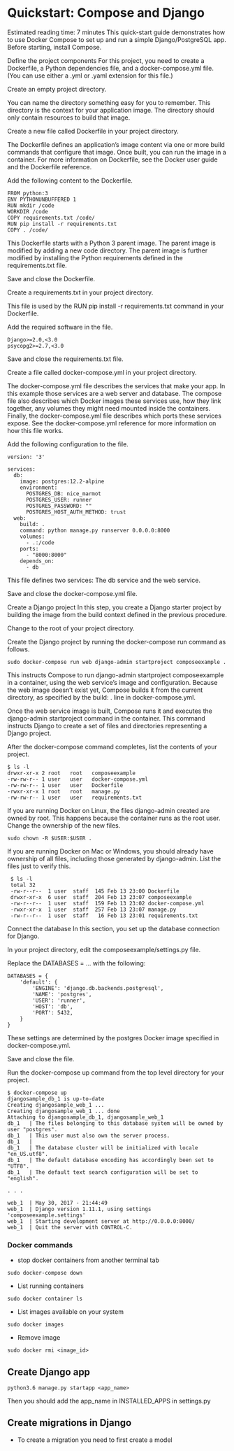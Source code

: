 Quickstart: Compose and Django
==============================
Estimated reading time: 7 minutes
This quick-start guide demonstrates how to use Docker Compose to set up and run a simple Django/PostgreSQL app. Before starting, install Compose.

Define the project components
For this project, you need to create a Dockerfile, a Python dependencies file, and a docker-compose.yml file. (You can use either a .yml or .yaml extension for this file.)

Create an empty project directory.

You can name the directory something easy for you to remember. This directory is the context for your application image. The directory should only contain resources to build that image.

Create a new file called Dockerfile in your project directory.

The Dockerfile defines an application’s image content via one or more build commands that configure that image. Once built, you can run the image in a container. For more information on Dockerfile, see the Docker user guide and the Dockerfile reference.

Add the following content to the Dockerfile.

```
FROM python:3
ENV PYTHONUNBUFFERED 1
RUN mkdir /code
WORKDIR /code
COPY requirements.txt /code/
RUN pip install -r requirements.txt
COPY . /code/
```
This Dockerfile starts with a Python 3 parent image. The parent image is modified by adding a new code directory. The parent image is further modified by installing the Python requirements defined in the requirements.txt file.

Save and close the Dockerfile.

Create a requirements.txt in your project directory.

This file is used by the RUN pip install -r requirements.txt command in your Dockerfile.

Add the required software in the file.
```
Django>=2.0,<3.0
psycopg2>=2.7,<3.0
```
Save and close the requirements.txt file.

Create a file called docker-compose.yml in your project directory.

The docker-compose.yml file describes the services that make your app. In this example those services are a web server and database. The compose file also describes which Docker images these services use, how they link together, any volumes they might need mounted inside the containers. Finally, the docker-compose.yml file describes which ports these services expose. See the docker-compose.yml reference for more information on how this file works.

Add the following configuration to the file.

```
version: '3'

services:
  db:
    image: postgres:12.2-alpine
    environment:
      POSTGRES_DB: nice_marmot
      POSTGRES_USER: runner
      POSTGRES_PASSWORD: ""
      POSTGRES_HOST_AUTH_METHOD: trust
  web:
    build: .
    command: python manage.py runserver 0.0.0.0:8000
    volumes:
      - .:/code
    ports:
      - "8000:8000"
    depends_on:
      - db

```
This file defines two services: The db service and the web service.

Save and close the docker-compose.yml file.

Create a Django project
In this step, you create a Django starter project by building the image from the build context defined in the previous procedure.

Change to the root of your project directory.

Create the Django project by running the docker-compose run command as follows.
```
sudo docker-compose run web django-admin startproject composeexample .
```

This instructs Compose to run django-admin startproject composeexample in a container, using the web service’s image and configuration. Because the web image doesn’t exist yet, Compose builds it from the current directory, as specified by the build: . line in docker-compose.yml.

Once the web service image is built, Compose runs it and executes the django-admin startproject command in the container. This command instructs Django to create a set of files and directories representing a Django project.

After the docker-compose command completes, list the contents of your project.

```
$ ls -l
drwxr-xr-x 2 root   root   composeexample
-rw-rw-r-- 1 user   user   docker-compose.yml
-rw-rw-r-- 1 user   user   Dockerfile
-rwxr-xr-x 1 root   root   manage.py
-rw-rw-r-- 1 user   user   requirements.txt
```
If you are running Docker on Linux, the files django-admin created are owned by root. This happens because the container runs as the root user. Change the ownership of the new files.
```
sudo chown -R $USER:$USER .
```
If you are running Docker on Mac or Windows, you should already have ownership of all files, including those generated by django-admin. List the files just to verify this.

```
 $ ls -l
 total 32
 -rw-r--r--  1 user  staff  145 Feb 13 23:00 Dockerfile
 drwxr-xr-x  6 user  staff  204 Feb 13 23:07 composeexample
 -rw-r--r--  1 user  staff  159 Feb 13 23:02 docker-compose.yml
 -rwxr-xr-x  1 user  staff  257 Feb 13 23:07 manage.py
 -rw-r--r--  1 user  staff   16 Feb 13 23:01 requirements.txt
```

Connect the database
In this section, you set up the database connection for Django.

In your project directory, edit the composeexample/settings.py file.

Replace the DATABASES = ... with the following:

```
DATABASES = {
    'default': {
        'ENGINE': 'django.db.backends.postgresql',
        'NAME': 'postgres',
        'USER': 'runner',
        'HOST': 'db',
        'PORT': 5432,
    }
}
```
These settings are determined by the postgres Docker image specified in docker-compose.yml.

Save and close the file.

Run the docker-compose up command from the top level directory for your project.

```
$ docker-compose up
djangosample_db_1 is up-to-date
Creating djangosample_web_1 ...
Creating djangosample_web_1 ... done
Attaching to djangosample_db_1, djangosample_web_1
db_1   | The files belonging to this database system will be owned by user "postgres".
db_1   | This user must also own the server process.
db_1   |
db_1   | The database cluster will be initialized with locale "en_US.utf8".
db_1   | The default database encoding has accordingly been set to "UTF8".
db_1   | The default text search configuration will be set to "english".

. . .

web_1  | May 30, 2017 - 21:44:49
web_1  | Django version 1.11.1, using settings 'composeexample.settings'
web_1  | Starting development server at http://0.0.0.0:8000/
web_1  | Quit the server with CONTROL-C.

```

### Docker commands
  * stop docker containers from another terminal tab
  ```
sudo docker-compose down
```
   * List running containers
   ```
sudo docker container ls
```
   * List images available on your system
   ```
sudo docker images
```
   * Remove image
   ```
sudo docker rmi <image_id>
```

## Create Django app
   ```
python3.6 manage.py startapp <app_name>
```
Then you should add the app_name in INSTALLED_APPS in settings.py

## Create migrations in Django
   * To create a migration you need to first create a model
